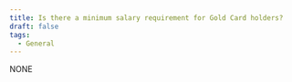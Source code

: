 ```yaml
---
title: Is there a minimum salary requirement for Gold Card holders?
draft: false
tags:
  - General
---
```

NONE